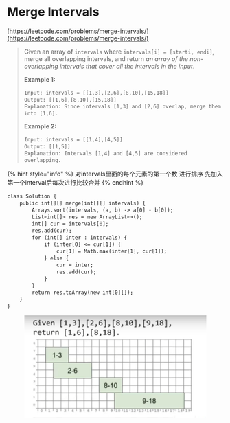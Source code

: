 # Merge Intervals

[https://leetcode.com/problems/merge-intervals/](https://leetcode.com/problems/merge-intervals/)

> Given an array of `intervals` where `intervals[i] = [starti, endi]`, merge all overlapping intervals, and return _an array of the non-overlapping intervals that cover all the intervals in the input_.
>
> &#x20;
>
> **Example 1:**
>
> ```
> Input: intervals = [[1,3],[2,6],[8,10],[15,18]]
> Output: [[1,6],[8,10],[15,18]]
> Explanation: Since intervals [1,3] and [2,6] overlap, merge them into [1,6].
> ```
>
> **Example 2:**
>
> ```
> Input: intervals = [[1,4],[4,5]]
> Output: [[1,5]]
> Explanation: Intervals [1,4] and [4,5] are considered overlapping.
> ```

{% hint style="info" %}
对intervals里面的每个元素的第一个数 进行排序 先加入第一个interval后每次进行比较合并
{% endhint %}

```
class Solution {
    public int[][] merge(int[][] intervals) {
        Arrays.sort(intervals, (a, b) -> a[0] - b[0]);
        List<int[]> res = new ArrayList<>();
        int[] cur = intervals[0];
        res.add(cur);
        for (int[] inter : intervals) {
            if (inter[0] <= cur[1]) {
                cur[1] = Math.max(inter[1], cur[1]);
            } else {
                cur = inter;
                res.add(cur);
            }
        }
        return res.toArray(new int[0][]);
    }
}
```

<figure><img src="../.gitbook/assets/image (15).png" alt=""><figcaption></figcaption></figure>
